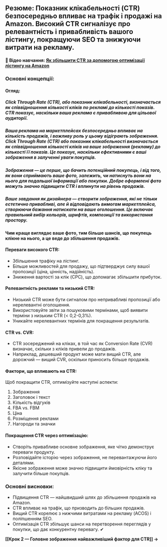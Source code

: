 ## **Резюме**: Показник клікабельності (CTR) безпосередньо впливає на трафік і продажі на Amazon. Високий CTR сигналізує про релевантність і привабливість вашого лістингу, покращуючи SEO та знижуючи витрати на рекламу.

#### **🎥 Відео навчання**: [Як збільшити CTR за допомогою оптимізації лістингу на Amazon](https://www.youtube.com/watch?v=I0EaBfH7kZg)

### **Основні концепції**:

#### **Огляд**:

##### Click Through Rate (CTR), або показник клікабельності, визначається як співвідношення кількості кліків по рекламі до кількості показів. CTR показує, наскільки ваша реклама є привабливою для цільової аудиторії.
##### Ваша реклама на маркетплейсах безпосередньо впливає на кількість продажів, і важливу роль у цьому відіграють **зображення**. **Click Through Rate (CTR)** або показник клікабельності визначається як співвідношення кількості кліків на ваше зображення (рекламу) до кількості її показів. Це показує, наскільки ефективними є ваші зображення в залученні уваги покупців.

##### **Зображення** — це перше, що бачить потенційний покупець, і від того, як вони сприймають ваше фото, залежить, чи натиснуть вони на нього для подальшої інформації або покупки. Добре оформлені фото можуть значно підвищити CTR і вплинути на рівень продажів.

##### Ваше завдання як дизайнера — створити зображення, які не тільки естетично привабливі, але й відповідають вимогам маркетплейса, створюючи бажання натискати на ваше оголошення. Це включає правильний вибір кольорів, шрифтів, композиції та використання простору.

**Чим краще виглядає ваше фото, тим більше шансів, що покупець клікне на нього, а це веде до збільшення продажів.**
#### **Переваги високого CTR**:

- Збільшення трафіку на лістинг.
- Більше можливостей для продажу, що підтверджує силу вашої пропозиції (ціна, цінність, надійність).
- Зниження вартості за клік (CPC), що допомагає збільшити прибуток.

#### **Релевантність реклами та низький CTR**:

- Низький CTR може бути сигналом про непривабливі пропозиції або нерелевантні оголошення.
- Використовуйте звіти за пошуковими термінами, щоб виявити терміни з низьким CTR (< 0,2-0,3%).
- Уникайте нерелевантних термінів для покращення результатів.

#### **CTR vs. CVR**:

- CTR зосереджений на кліках, в той час як Conversion Rate (CVR) визначає, скільки з кліків привели до продажів.
- Наприклад, дешевший продукт може мати вищий CTR, але дорожчий — вищий CVR, оскільки приносить більше продажів.

#### **Фактори, що впливають на CTR**:

Щоб покращити CTR, оптимізуйте наступні аспекти:

1. Зображення
2. Заголовок і текст
3. Кількість відгуків
4. FBA vs. FBM
5. Ціна
6. Розміщення реклами
7. Нагороди та значки

#### **Покращення CTR через оптимізацію**:

- Створіть привабливе основне зображення, яке чітко демонструє переваги продукту.
- Розповідайте історію через зображення, не перевантажуючи його деталями.
- Якісне зображення може значно підвищити ймовірність кліку та залучити більше покупців.

### **Основні висновки**:

- Підвищення CTR — найшвидший шлях до збільшення продажів на Amazon.
- CTR впливає на трафік, що призводить до більших продажів.
- Вищий CTR корелює з нижчими витратами на рекламу (ACOS) і поліпшенням SEO.
- Оптимізація CTR збільшує шанси на перетворення переглядів у покупки, що дає конкурентну перевагу. ✔

**[[Крок 2 — Головне зображення найважливіший фактор для CTR]] →**